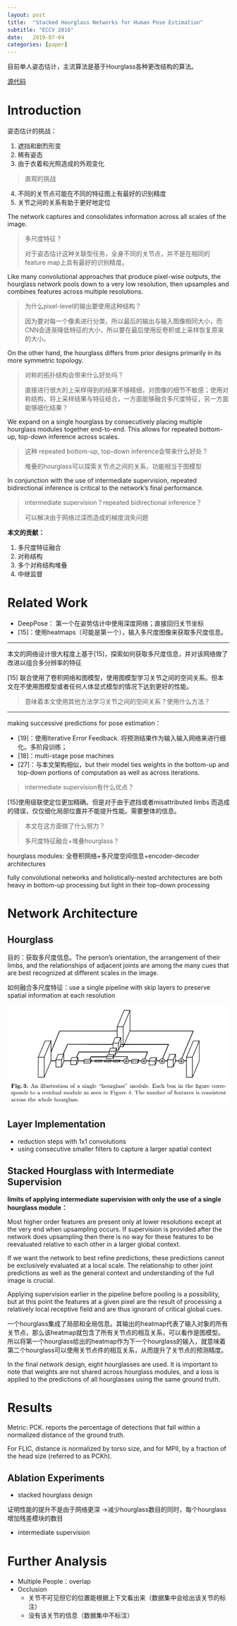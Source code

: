 ```yaml
---
layout: post
title:  "Stacked Hourglass Networks for Human Pose Estimation"
subtitle: "ECCV 2016"
date:   2019-07-04 
categories: [paper]
---
```


目前单人姿态估计，主流算法是基于Hourglass各种更改结构的算法。

[源代码](http://www-personal.umich.edu/~alnewell/pose )

# Introduction

姿态估计的挑战：

1. 遮挡和剧烈形变
2. 稀有姿态
3. 由于衣着和光照造成的外观变化

> 直观的挑战

4. 不同的关节点可能在不同的特征图上有最好的识别精度
5.  关节之间的关系有助于更好地定位

The network captures and consolidates information across all scales of the image.

> 多尺度特征？
>
> 对于姿态估计这种关联型任务，全身不同的关节点，并不是在相同的feature map上具有最好的识别精度。

Like many convolutional approaches that produce pixel-wise outputs, the hourglass network pools down to a very low resolution, then upsamples and combines features across multiple resolutions.

> 为什么pixel-level的输出要使用这种结构？
>
> 因为要对每一个像素进行分类，所以最后的输出与输入图像相同大小，而CNN会逐渐降低特征的大小，所以要在最后使用反卷积或上采样恢复原来的大小。

On the other hand, the hourglass differs from prior designs primarily in its more symmetric topology. 

> 对称的拓扑结构会带来什么好处吗？
>
> 直接进行很大的上采样得到的结果不够精细，对图像的细节不敏感；使用对称结构，将上采样结果与特征结合，一方面能够融合多尺度特征，另一方面能够细化结果？

We expand on a single hourglass by consecutively placing multiple hourglass modules together end-to-end. This allows for repeated bottom-up, top-down inference across scales. 

> 这种 repeated bottom-up, top-down inference会带来什么好处？
>
> 堆叠的hourglass可以探索关节点之间的关系，功能相当于图模型

In conjunction with the use of intermediate supervision, repeated bidirectional inference is critical to the network’s final performance.

>  intermediate supervision？repeated bidirectional inference？
>
>  可以解决由于网络过深而造成的梯度消失问题

**本文的贡献：**

1. 多尺度特征融合
2. 对称结构
3. 多个对称结构堆叠
4.  中继监督

# Related Work

+ DeepPose： 第一个在姿势估计中使用深度网络；直接回归关节坐标
+  [15]：使用heatmaps（可能是第一个），输入多尺度图像来获取多尺度信息。

---

本文的网络设计很大程度上基于[15]，探索如何获取多尺度信息，并对该网络做了改进以组合多分辨率的特征

[15] 联合使用了卷积网络和图模型，使用图模型学习关节之间的空间关系。但本文在不使用图模型或者任何人体显式模型的情况下达到更好的性能。

> 意味着本文使用其他方法学习关节之间的空间关系？使用什么方法？

---

making successive predictions for pose estimation：

+ [19]：使用Iterative Error Feedback. 将预测结果作为输入输入网络来进行细化。多阶段训练；
+ [18]：multi-stage pose machines 
+ [27]：与本文架构相似，but their model ties weights in the bottom-up and top-down portions of computation as well as across iterations. 

>  intermediate supervision有什么优点？

[15]使用级联使定位更加精确。但是对于由于遮挡或者misattributed limbs 而造成的错误，仅仅细化局部位置并不能提升性能。需要整体的信息。

> 本文在这方面做了什么努力？
>
> 多尺度特征融合+堆叠hourglass？

hourglass modules: 全卷积网络+多尺度空间信息+encoder-decoder architectures 

fully convolutional networks and holistically-nested architectures are both heavy in bottom-up processing but light in their top-down processing 

# Network Architecture

## Hourglass

目的：获取多尺度信息。The person’s orientation, the arrangement of their limbs, and the relationships of adjacent joints are among the many cues that are best recognized at different scales in the image.  

如何融合多尺度特征：use a single pipeline with skip layers to preserve spatial information at each resolution 

![hourglass](https://github.com/suoluowan/learngit/blob/master/images/1562231671583.png?raw=true)

## Layer Implementation

+ reduction steps with 1x1 convolutions 
+ using consecutive smaller filters to capture a larger spatial context 

## Stacked Hourglass with Intermediate Supervision 

**limits of applying intermediate supervision with only the use of a single hourglass module：**

Most higher order features are present only at lower resolutions except at the very end when upsampling occurs.  If supervision is provided after the network does upsampling then there is no way for these features to be reevaluated relative to each other in a larger global context.  

If we want the network to best refine predictions, these predictions cannot be exclusively evaluated at a local scale. The relationship to other joint predictions as well as the general context and understanding of the full image is crucial.  

Applying supervision earlier in the pipeline before pooling is a possibility, but at this point the features at a given pixel are the result of processing a relatively local receptive field and are thus ignorant of critical global cues. 

一个hourglass集成了局部和全局信息。其输出的heatmap代表了输入对象的所有关节点，那么该heatmap就包含了所有关节点的相互关系，可以看作是图模型。所以将第一个hourglass给出的heatmap作为下一个hourglass的输入，就意味着第二个hourglass可以使用关节点件的相互关系，从而提升了关节点的预测精度。

In the final network design, eight hourglasses are used. It is important to note that weights are not shared across hourglass modules, and a loss is applied to the predictions of all hourglasses using the same ground truth.  

# Results

Metric: PCK. reports the percentage of detections that fall within a normalized distance of the ground truth.  

For FLIC, distance is normalized by torso size, and for MPII, by a fraction of the head size (referred to as PCKh). 

## Ablation Experiments

+ stacked hourglass design 

证明性能的提升不是由于网络更深 $\rightarrow$减少hourglass数目的同时，每个hourglass增加残差模块的数目

+ intermediate supervision 

# Further Analysis

+ Multiple People：overlap
+ Occlusion
  + 关节不可见但它的位置能根据上下文看出来（数据集中会给出该关节的标注）
  + 没有该关节的信息（数据集中不标注）





































